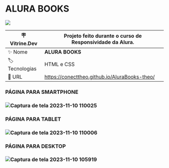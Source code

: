 # ALURA BOOKS
<p align="left"><img loading="lazy" src="http://img.shields.io/static/v1?label=STATUS&message=%20CONCLUIDO&color=GREEN&style=for-the-badge"/>
</p>



| :placard: Vitrine.Dev |  Projeto feito durante o curso de Responsividade da Alura.   |
| -------------  | --- |
| :sparkles: Nome        | **ALURA BOOKS**
| :label: Tecnologias | HTML e CSS
| :rocket: URL         | https://conecttheo.github.io/AluraBooks-theo/

<h3>PÁGINA PARA SMARTPHONE<h3/>
  
![Captura de tela 2023-11-10 110025](https://github.com/conecttheo/AluraBooks-theo/assets/127543588/883af80e-d9bd-4e1b-b251-239db6c02ddf)

<h3>PÁGINA PARA TABLET<h3/>
  
![Captura de tela 2023-11-10 110006](https://github.com/conecttheo/AluraBooks-theo/assets/127543588/e4ae5cc4-fc31-4df3-90e6-cb015b6d2f93)

<h3>PÁGINA PARA DESKTOP<h3/>

![Captura de tela 2023-11-10 105919](https://github.com/conecttheo/AluraBooks-theo/assets/127543588/280e1eec-531e-4600-8465-63e5677bd8a4)
